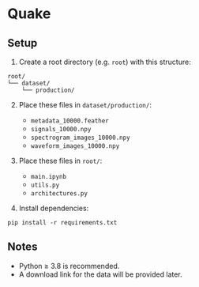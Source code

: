# Quake

## Setup

1. Create a root directory (e.g. `root`) with this structure:

```
root/
└── dataset/
    └── production/
```

2. Place these files in `dataset/production/`:
   - `metadata_10000.feather`
   - `signals_10000.npy`
   - `spectrogram_images_10000.npy`
   - `waveform_images_10000.npy`

3. Place these files in `root/`:
   - `main.ipynb`
   - `utils.py`
   - `architectures.py`

4. Install dependencies:

```
pip install -r requirements.txt
```

## Notes

- Python ≥ 3.8 is recommended.
- A download link for the data will be provided later.
